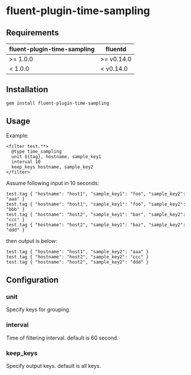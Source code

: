 # fluent-plugin-time-sampling

## Requirements

| fluent-plugin-time-sampling | fluentd    |
|-----------------------------|------------|
| >= 1.0.0                    | >= v0.14.0 |
| <  1.0.0                    | <  v0.14.0 |

## Installation
```
gem install fluent-plugin-time-sampling
```

## Usage
Example:
```
<filter test.**>
  @type time_sampling
  unit ${tag}, hostname, sample_key1
  interval 10
  keep_keys hostname, sample_key2
</filter>
```

Assume following input in 10 seconds:
```
test.tag { "hostname": "host1", "sample_key1": "foo", "sample_key2": "aaa" }
test.tag { "hostname": "host1", "sample_key1": "foo", "sample_key2": "bbb" }
test.tag { "hostname": "host2", "sample_key1": "bar", "sample_key2": "ccc" }
test.tag { "hostname": "host2", "sample_key1": "baz", "sample_key2": "ddd" }
```

then output is below:
```
test.tag { "hostname": "host1", "sample_key2": "aaa" }
test.tag { "hostname": "host2", "sample_key2": "ccc" }
test.tag { "hostname": "host2", "sample_key2": "ddd" }
```

## Configuration

### unit
Specify keys for grouping.

### interval
Time of filtering interval. default is 60 second.

### keep_keys
Specify output keys. default is all keys.

